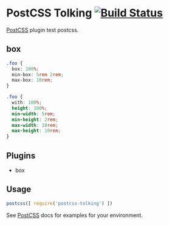 # PostCSS Tolking [![Build Status][ci-img]][ci]

[PostCSS] plugin test postcss.

[PostCSS]: https://github.com/postcss/postcss
[ci-img]:  https://travis-ci.org/tolking/postcss-tolking.svg
[ci]:      https://travis-ci.org/tolking/postcss-tolking

## box

```css
.foo {
  box: 100%;
  min-box: 5rem 2rem;
  max-box: 10rem;
}
```

```css
.foo {
  with: 100%;
  height: 100%;
  min-width: 5rem;
  min-height: 2rem;
  max-width: 10rem;
  max-height: 10rem;
}
```

## Plugins
- box

## Usage

```js
postcss([ require('postcss-tolking') ])
```

See [PostCSS] docs for examples for your environment.
